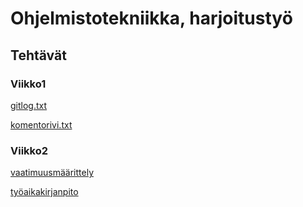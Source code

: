 # Ohjelmistotekniikka, harjoitustyö

## Tehtävät

### Viikko1

[gitlog.txt](https://github.com/Henrikhi/ot-harjoitustyo/blob/master/laskarit/viikko1/gitlog.txt)

[komentorivi.txt](https://github.com/Henrikhi/ot-harjoitustyo/blob/master/laskarit/viikko1/komentorivi.txt)

### Viikko2

[vaatimuusmäärittely](https://github.com/Henrikhi/ot-harjoitustyo/blob/master/Dokumentaatio/vaatimusmaarittely.md)

[työaikakirjanpito](https://github.com/Henrikhi/ot-harjoitustyo/blob/master/Dokumentaatio/tuntikirjanpito.md)
